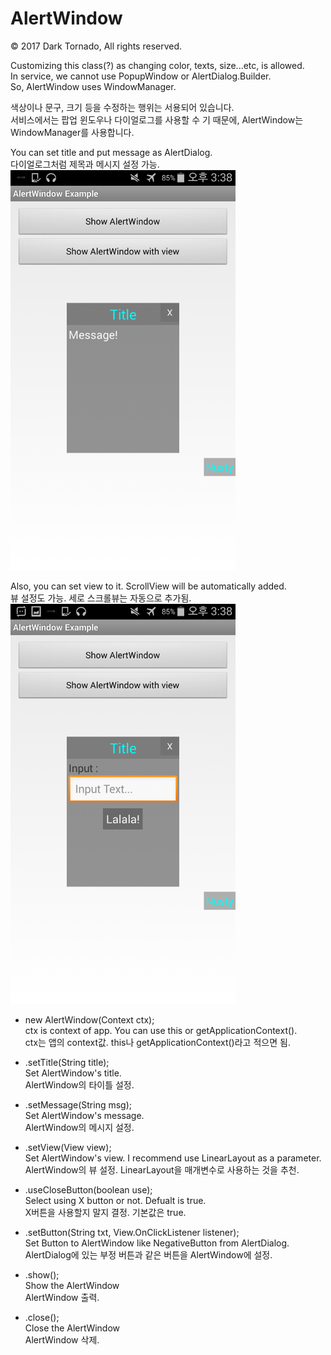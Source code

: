 # AlertWindow

© 2017 Dark Tornado, All rights reserved.

Customizing this class(?) as changing color, texts, size...etc, is allowed.<br>
In service, we cannot use PopupWindow or AlertDialog.Builder.<br>
So, AlertWindow uses WindowManager.

색상이나 문구, 크기 등을 수정하는 행위는 서용되어 있습니다.<br>
서비스에서는 팝업 윈도우나 다이얼로그를 사용할 수 기 때문에, AlertWindow는 WindowManager를 사용합니다.



You can set title and put message as AlertDialog.<br>
다이얼로그처럼 제목과 메시지 설정 가능.<br>
<img src="https://raw.githubusercontent.com/DarkTornado/AlertWindow/master/Example_Image_2.png" width="360">

Also, you can set view to it. ScrollView will be automatically added.<br>
뷰 설정도 가능. 세로 스크롤뷰는 자동으로 추가됨.<br>
<img src="https://raw.githubusercontent.com/DarkTornado/AlertWindow/master/Example_Image_3.png" width="360">


- new AlertWindow(Context ctx);<br>
ctx is context of app. You can use this or getApplicationContext().<br>
ctx는 앱의 context값. this나 getApplicationContext()라고 적으면 됨.


- .setTitle(String title);<br>
Set AlertWindow's title.<br>
AlertWindow의 타이틀 설정.

- .setMessage(String msg);<br>
Set AlertWindow's message.<br>
AlertWindow의 메시지 설정.


- .setView(View view);<br>
Set AlertWindow's view. I recommend use LinearLayout as a parameter.<br>
AlertWindow의 뷰 설정. LinearLayout을 매개변수로 사용하는 것을 추천.

- .useCloseButton(boolean use);<br>
Select using X button or not. Defualt is true.<br>
X버튼을 사용할지 말지 결정. 기본값은 true.

- .setButton(String txt, View.OnClickListener listener);<br>
Set Button to AlertWindow like NegativeButton from AlertDialog.<br>
AlertDialog에 있는 부정 버튼과 같은 버튼을 AlertWindow에 설정.

- .show();<br>
Show the AlertWindow<br>
AlertWindow 출력.

- .close();<br>
Close the AlertWindow<br>
AlertWindow 삭제.


